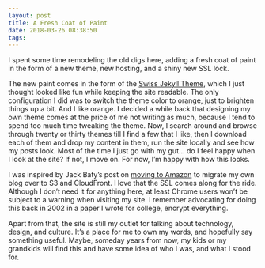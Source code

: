 ```yaml
---
layout: post
title: A Fresh Coat of Paint
date: 2018-03-26 08:38:50
tags: 
---
```


I spent some time remodeling the old digs here, adding a fresh coat of paint in the form of a new theme, new hosting, and a shiny new SSL lock. 

The new paint comes in the form of the [Swiss Jekyll Theme][1], which I just thought looked like fun while keeping the site readable. The only configuration I did was to switch the theme color to orange, just to brighten things up a bit. And I like orange. I decided a while back that designing my own theme comes at the price of me not writing as much, because I tend to spend too much time tweaking the theme. Now, I search around and browse through twenty or thirty themes till I find a few that I like, then I download each of them and drop my content in them, run the site locally and see how my posts look. Most of the time I just go with my gut… do I feel happy when I look at the site? If not, I move on. For now, I’m happy with how this looks. 

I was inspired by Jack Baty’s post on [moving to Amazon][2] to migrate my own blog over to S3 and CloudFront. I love that the SSL comes along for the ride. Although I don’t need it for anything here, at least Chrome users won’t be subject to a warning when visiting my site. I remember advocating for doing this back in 2002 in a paper I wrote for college, encrypt everything. 

Apart from that, the site is still my outlet for talking about technology, design, and culture. It’s a place for me to own my words, and hopefully say something useful. Maybe, someday years from now, my kids or my grandkids will find this and have some idea of who I was, and what I stood for. 


[1]:	https://github.com/broccolini/swiss
[2]:	https://www.baty.net/2018/moving-to-amazon-s3/
